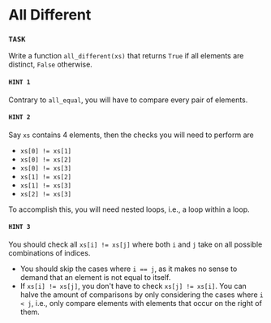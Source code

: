 # All Different

### `TASK`

Write a function `all_different(xs)` that returns `True` if all elements are distinct, `False` otherwise.

#### `HINT 1`

Contrary to `all_equal`, you will have to compare every pair of elements.

#### `HINT 2`

Say `xs` contains 4 elements, then the checks you will need to perform are

- `xs[0] != xs[1]`
- `xs[0] != xs[2]`
- `xs[0] != xs[3]`
- `xs[1] != xs[2]`
- `xs[1] != xs[3]`
- `xs[2] != xs[3]`

To accomplish this, you will need nested loops, i.e., a loop within a loop.

#### `HINT 3`

You should check all `xs[i] != xs[j]` where both `i` and `j` take on all possible combinations of indices.

- You should skip the cases where `i == j`, as it makes no sense to demand that an element is not equal to itself.
- If `xs[i] != xs[j]`, you don't have to check `xs[j] != xs[i]`.
  You can halve the amount of comparisons by only considering the cases where `i < j`, i.e., only compare elements with elements that occur on the right of them.

